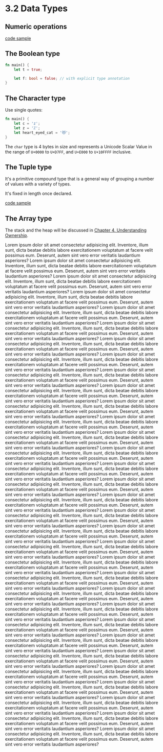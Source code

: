 # 3.2 Data Types

## Numeric operations

[code sample](./numeric_operations/src/main.rs)

## The Boolean type

```rust
fn main() {
    let t = true;

    let f: bool = false; // with explicit type annotation
}
```

## The Character type

Use single quotes:

```rust
fn main() {
    let c = 'z';
    let z = 'ℤ';
    let heart_eyed_cat = '😻';
}
```

The `char` type is 4 bytes in size and represents a Unicode Scalar Value in the range of `U+0000` to `U+D7FF`, and `U+E000` to `U+10FFFF` inclusive.

## The Tuple type

It's a primitive compound type that is a general way of grouping a number of values with a variety of types.

It's fixed in length once declared.

[code sample](./tuples/src/main.rs)

## The Array type

The stack and the heap will be discussed in [Chapter 4. Understanding Ownership](../../04-understanding-ownership/).

Lorem ipsum dolor sit amet consectetur adipisicing elit. Inventore, illum sunt, dicta beatae debitis labore exercitationem voluptatum at facere velit possimus eum. Deserunt, autem sint vero error veritatis laudantium asperiores?
Lorem ipsum dolor sit amet consectetur adipisicing elit. Inventore, illum sunt, dicta beatae debitis labore exercitationem voluptatum at facere velit possimus eum. Deserunt, autem sint vero error veritatis laudantium asperiores?
Lorem ipsum dolor sit amet consectetur adipisicing elit. Inventore, illum sunt, dicta beatae debitis labore exercitationem voluptatum at facere velit possimus eum. Deserunt, autem sint vero error veritatis laudantium asperiores?
Lorem ipsum dolor sit amet consectetur adipisicing elit. Inventore, illum sunt, dicta beatae debitis labore exercitationem voluptatum at facere velit possimus eum. Deserunt, autem sint vero error veritatis laudantium asperiores?
Lorem ipsum dolor sit amet consectetur adipisicing elit. Inventore, illum sunt, dicta beatae debitis labore exercitationem voluptatum at facere velit possimus eum. Deserunt, autem sint vero error veritatis laudantium asperiores?
Lorem ipsum dolor sit amet consectetur adipisicing elit. Inventore, illum sunt, dicta beatae debitis labore exercitationem voluptatum at facere velit possimus eum. Deserunt, autem sint vero error veritatis laudantium asperiores?
Lorem ipsum dolor sit amet consectetur adipisicing elit. Inventore, illum sunt, dicta beatae debitis labore exercitationem voluptatum at facere velit possimus eum. Deserunt, autem sint vero error veritatis laudantium asperiores?
Lorem ipsum dolor sit amet consectetur adipisicing elit. Inventore, illum sunt, dicta beatae debitis labore exercitationem voluptatum at facere velit possimus eum. Deserunt, autem sint vero error veritatis laudantium asperiores?
Lorem ipsum dolor sit amet consectetur adipisicing elit. Inventore, illum sunt, dicta beatae debitis labore exercitationem voluptatum at facere velit possimus eum. Deserunt, autem sint vero error veritatis laudantium asperiores?
Lorem ipsum dolor sit amet consectetur adipisicing elit. Inventore, illum sunt, dicta beatae debitis labore exercitationem voluptatum at facere velit possimus eum. Deserunt, autem sint vero error veritatis laudantium asperiores?
Lorem ipsum dolor sit amet consectetur adipisicing elit. Inventore, illum sunt, dicta beatae debitis labore exercitationem voluptatum at facere velit possimus eum. Deserunt, autem sint vero error veritatis laudantium asperiores?
Lorem ipsum dolor sit amet consectetur adipisicing elit. Inventore, illum sunt, dicta beatae debitis labore exercitationem voluptatum at facere velit possimus eum. Deserunt, autem sint vero error veritatis laudantium asperiores?
Lorem ipsum dolor sit amet consectetur adipisicing elit. Inventore, illum sunt, dicta beatae debitis labore exercitationem voluptatum at facere velit possimus eum. Deserunt, autem sint vero error veritatis laudantium asperiores?
Lorem ipsum dolor sit amet consectetur adipisicing elit. Inventore, illum sunt, dicta beatae debitis labore exercitationem voluptatum at facere velit possimus eum. Deserunt, autem sint vero error veritatis laudantium asperiores?
Lorem ipsum dolor sit amet consectetur adipisicing elit. Inventore, illum sunt, dicta beatae debitis labore exercitationem voluptatum at facere velit possimus eum. Deserunt, autem sint vero error veritatis laudantium asperiores?
Lorem ipsum dolor sit amet consectetur adipisicing elit. Inventore, illum sunt, dicta beatae debitis labore exercitationem voluptatum at facere velit possimus eum. Deserunt, autem sint vero error veritatis laudantium asperiores?
Lorem ipsum dolor sit amet consectetur adipisicing elit. Inventore, illum sunt, dicta beatae debitis labore exercitationem voluptatum at facere velit possimus eum. Deserunt, autem sint vero error veritatis laudantium asperiores?
Lorem ipsum dolor sit amet consectetur adipisicing elit. Inventore, illum sunt, dicta beatae debitis labore exercitationem voluptatum at facere velit possimus eum. Deserunt, autem sint vero error veritatis laudantium asperiores?
Lorem ipsum dolor sit amet consectetur adipisicing elit. Inventore, illum sunt, dicta beatae debitis labore exercitationem voluptatum at facere velit possimus eum. Deserunt, autem sint vero error veritatis laudantium asperiores?
Lorem ipsum dolor sit amet consectetur adipisicing elit. Inventore, illum sunt, dicta beatae debitis labore exercitationem voluptatum at facere velit possimus eum. Deserunt, autem sint vero error veritatis laudantium asperiores?
Lorem ipsum dolor sit amet consectetur adipisicing elit. Inventore, illum sunt, dicta beatae debitis labore exercitationem voluptatum at facere velit possimus eum. Deserunt, autem sint vero error veritatis laudantium asperiores?
Lorem ipsum dolor sit amet consectetur adipisicing elit. Inventore, illum sunt, dicta beatae debitis labore exercitationem voluptatum at facere velit possimus eum. Deserunt, autem sint vero error veritatis laudantium asperiores?
Lorem ipsum dolor sit amet consectetur adipisicing elit. Inventore, illum sunt, dicta beatae debitis labore exercitationem voluptatum at facere velit possimus eum. Deserunt, autem sint vero error veritatis laudantium asperiores?
Lorem ipsum dolor sit amet consectetur adipisicing elit. Inventore, illum sunt, dicta beatae debitis labore exercitationem voluptatum at facere velit possimus eum. Deserunt, autem sint vero error veritatis laudantium asperiores?
Lorem ipsum dolor sit amet consectetur adipisicing elit. Inventore, illum sunt, dicta beatae debitis labore exercitationem voluptatum at facere velit possimus eum. Deserunt, autem sint vero error veritatis laudantium asperiores?
Lorem ipsum dolor sit amet consectetur adipisicing elit. Inventore, illum sunt, dicta beatae debitis labore exercitationem voluptatum at facere velit possimus eum. Deserunt, autem sint vero error veritatis laudantium asperiores?
Lorem ipsum dolor sit amet consectetur adipisicing elit. Inventore, illum sunt, dicta beatae debitis labore exercitationem voluptatum at facere velit possimus eum. Deserunt, autem sint vero error veritatis laudantium asperiores?
Lorem ipsum dolor sit amet consectetur adipisicing elit. Inventore, illum sunt, dicta beatae debitis labore exercitationem voluptatum at facere velit possimus eum. Deserunt, autem sint vero error veritatis laudantium asperiores?
Lorem ipsum dolor sit amet consectetur adipisicing elit. Inventore, illum sunt, dicta beatae debitis labore exercitationem voluptatum at facere velit possimus eum. Deserunt, autem sint vero error veritatis laudantium asperiores?
Lorem ipsum dolor sit amet consectetur adipisicing elit. Inventore, illum sunt, dicta beatae debitis labore exercitationem voluptatum at facere velit possimus eum. Deserunt, autem sint vero error veritatis laudantium asperiores?
Lorem ipsum dolor sit amet consectetur adipisicing elit. Inventore, illum sunt, dicta beatae debitis labore exercitationem voluptatum at facere velit possimus eum. Deserunt, autem sint vero error veritatis laudantium asperiores?
Lorem ipsum dolor sit amet consectetur adipisicing elit. Inventore, illum sunt, dicta beatae debitis labore exercitationem voluptatum at facere velit possimus eum. Deserunt, autem sint vero error veritatis laudantium asperiores?
